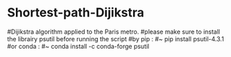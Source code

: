 # Shortest-path-Dijikstra 
#Dijikstra algorithm applied to the Paris metro.
#please make sure to install the librairy psutil before running the script 
#by pip :
#~ pip install psutil-4.3.1
#or conda :
#~ conda install -c conda-forge psutil
